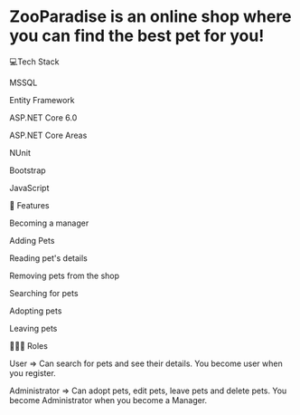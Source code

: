 # ZooParadise is an online shop where you can find the best pet for you!
💻Tech Stack

MSSQL

Entity Framework

ASP.NET Core 6.0

ASP.NET Core Areas

NUnit

Bootstrap

JavaScript


🎯 Features

Becoming a manager

Adding Pets

Reading pet's details

Removing pets from the shop

Searching for pets

Adopting pets

Leaving pets


👨🏽‍💻 Roles

User => Can search for pets and see their details. You become user when you register.

Administrator => Can adopt pets, edit pets, leave pets and delete pets. You become Administrator when you become a Manager.
